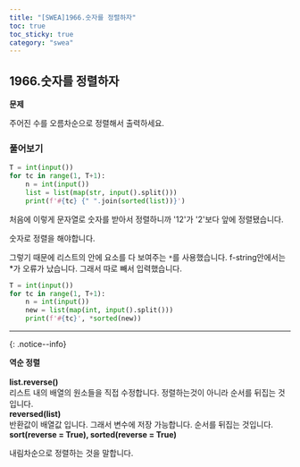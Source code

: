 ```yaml
---
title: "[SWEA]1966.숫자를 정렬하자"
toc: true
toc_sticky: true
category: "swea"
---
```


## 1966.숫자를 정렬하자

**문제**

주어진 수를 오름차순으로 정렬해서 출력하세요.

### 풀어보기

```python
T = int(input())
for tc in range(1, T+1):
    n = int(input())
    list = list(map(str, input().split()))
    print(f'#{tc} {" ".join(sorted(list))}')
```

처음에 이렇게 문자열로 숫자를 받아서 정렬하니까  '12'가 '2'보다 앞에 정렬됐습니다.

숫자로 정렬을 해야합니다.

그렇기 때문에 리스트의 안에 요소를 다 보여주는 `*`를 사용했습니다. f-string안에서는 *가 오류가 났습니다. 그래서 따로 빼서 입력했습니다.

```python
T = int(input())
for tc in range(1, T+1):
    n = int(input())
    new = list(map(int, input().split()))
    print(f'#{tc}', *sorted(new))
```

---

{: .notice--info}

**역순 정렬**<br/><br/>
**list.reverse()**<br/>
리스트 내의 배열의 원소들을 직접 수정합니다. 정렬하는것이 아니라 순서를 뒤집는 것 입니다.<br/>
**reversed(list)**<br/>
반환값이 배열값 입니다. 그래서 변수에 저장 가능합니다. 순서를 뒤집는 것입니다.<br/>
<span class = "hlm">**sort(reverse = True), sorted(reverse = True)**</span><br/>

내림차순으로 정렬하는 것을 말합니다.